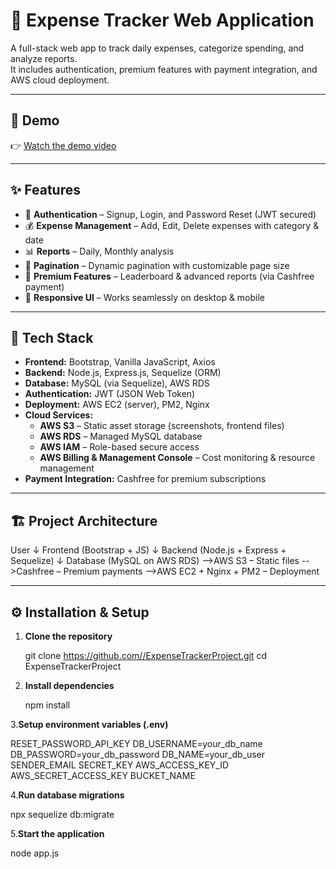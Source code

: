 # 💸 Expense Tracker Web Application  

A full-stack web app to track daily expenses, categorize spending, and analyze reports.  
It includes authentication, premium features with payment integration, and AWS cloud deployment.  

---

## 🎥 Demo  

👉 [Watch the demo video](https://www.loom.com/share/4745dbbb9ba64453813ddbc338f33bc6?sid=5fbd1ec2-488e-4434-ac9c-294e3a4ed852)  
  
---

## ✨ Features  

- 🔐 **Authentication** – Signup, Login, and Password Reset (JWT secured)  
- 💰 **Expense Management** – Add, Edit, Delete expenses with category & date  
- 📊 **Reports** – Daily, Monthly analysis  
- 📑 **Pagination** – Dynamic pagination with customizable page size  
- 🌟 **Premium Features** – Leaderboard & advanced reports (via Cashfree payment)  
- 📱 **Responsive UI** – Works seamlessly on desktop & mobile  

---

## 🔧 Tech Stack  

- **Frontend:** Bootstrap, Vanilla JavaScript, Axios  
- **Backend:** Node.js, Express.js, Sequelize (ORM)  
- **Database:** MySQL (via Sequelize), AWS RDS  
- **Authentication:** JWT (JSON Web Token)  
- **Deployment:** AWS EC2 (server), PM2, Nginx  
- **Cloud Services:**  
  - **AWS S3** – Static asset storage (screenshots, frontend files)  
  - **AWS RDS** – Managed MySQL database  
  - **AWS IAM** – Role-based secure access  
  - **AWS Billing & Management Console** – Cost monitoring & resource management  
- **Payment Integration:** Cashfree for premium subscriptions  

---

## 🏗 Project Architecture  

User
↓
Frontend (Bootstrap + JS)
↓
Backend (Node.js + Express + Sequelize)
↓
Database (MySQL on AWS RDS)
    -->AWS S3 – Static files
    -->Cashfree – Premium payments
    -->AWS EC2 + Nginx + PM2 – Deployment

---

## ⚙️ Installation & Setup  

1. **Clone the repository**  
   
   git clone https://github.com//ExpenseTrackerProject.git
   cd ExpenseTrackerProject

2. **Install dependencies**

    npm install


3.**Setup environment variables (.env)**

RESET_PASSWORD_API_KEY
DB_USERNAME=your_db_name
DB_PASSWORD=your_db_password
DB_NAME=your_db_user
SENDER_EMAIL
SECRET_KEY
AWS_ACCESS_KEY_ID
AWS_SECRET_ACCESS_KEY
BUCKET_NAME


4.**Run database migrations**

npx sequelize db:migrate


5.**Start the application**

node app.js